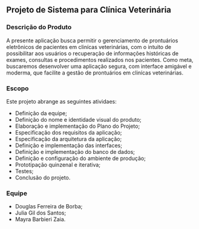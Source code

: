 ## Projeto de Sistema para Clínica Veterinária

### Descrição do Produto

A presente aplicação busca permitir o gerenciamento de prontuários eletrônicos de pacientes em clinícas veterinárias, com o intuito de possibilitar aos usuários o recuperação de informações históricas de exames, consultas e procedimentos realizados nos pacientes. Como meta, buscaremos desenvolver uma aplicação segura, com interface amigável e moderma, que facilite a gestão de prontuários em clinícas veterinárias.

### Escopo

Este projeto abrange as seguintes atividaes:

- Definição da equipe;
- Definição do nome e identidade visual do produto;
- Elaboração e implementação do Plano do Projeto;
- Especificação dos requisitos da aplicação;
- Especificação da arquitetura da aplicação;
- Definição e implementação das interfaces;
- Definição e implementação do banco de dados;
- Definição e configuração do ambiente de produção;
- Prototipação quinzenal e iterativa;
- Testes;
- Conclusão do projeto.

### Equipe
- Douglas Ferreira de Borba;
- Julia Gil dos Santos;
- Mayra Barbieri Zaia.
